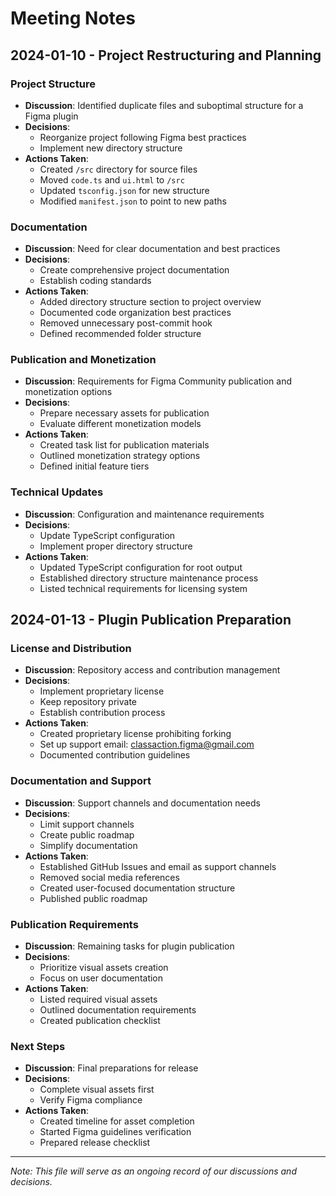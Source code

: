 # Meeting Notes

## 2024-01-10 - Project Restructuring and Planning

### Project Structure
- **Discussion**: Identified duplicate files and suboptimal structure for a Figma plugin
- **Decisions**: 
  - Reorganize project following Figma best practices
  - Implement new directory structure
- **Actions Taken**:
  - Created `/src` directory for source files
  - Moved `code.ts` and `ui.html` to `/src`
  - Updated `tsconfig.json` for new structure
  - Modified `manifest.json` to point to new paths

### Documentation
- **Discussion**: Need for clear documentation and best practices
- **Decisions**: 
  - Create comprehensive project documentation
  - Establish coding standards
- **Actions Taken**:
  - Added directory structure section to project overview
  - Documented code organization best practices
  - Removed unnecessary post-commit hook
  - Defined recommended folder structure

### Publication and Monetization
- **Discussion**: Requirements for Figma Community publication and monetization options
- **Decisions**:
  - Prepare necessary assets for publication
  - Evaluate different monetization models
- **Actions Taken**:
  - Created task list for publication materials
  - Outlined monetization strategy options
  - Defined initial feature tiers

### Technical Updates
- **Discussion**: Configuration and maintenance requirements
- **Decisions**: 
  - Update TypeScript configuration
  - Implement proper directory structure
- **Actions Taken**:
  - Updated TypeScript configuration for root output
  - Established directory structure maintenance process
  - Listed technical requirements for licensing system

## 2024-01-13 - Plugin Publication Preparation

### License and Distribution
- **Discussion**: Repository access and contribution management
- **Decisions**:
  - Implement proprietary license
  - Keep repository private
  - Establish contribution process
- **Actions Taken**:
  - Created proprietary license prohibiting forking
  - Set up support email: classaction.figma@gmail.com
  - Documented contribution guidelines

### Documentation and Support
- **Discussion**: Support channels and documentation needs
- **Decisions**:
  - Limit support channels
  - Create public roadmap
  - Simplify documentation
- **Actions Taken**:
  - Established GitHub Issues and email as support channels
  - Removed social media references
  - Created user-focused documentation structure
  - Published public roadmap

### Publication Requirements
- **Discussion**: Remaining tasks for plugin publication
- **Decisions**:
  - Prioritize visual assets creation
  - Focus on user documentation
- **Actions Taken**:
  - Listed required visual assets
  - Outlined documentation requirements
  - Created publication checklist

### Next Steps
- **Discussion**: Final preparations for release
- **Decisions**:
  - Complete visual assets first
  - Verify Figma compliance
- **Actions Taken**:
  - Created timeline for asset completion
  - Started Figma guidelines verification
  - Prepared release checklist

---
*Note: This file will serve as an ongoing record of our discussions and decisions.*

